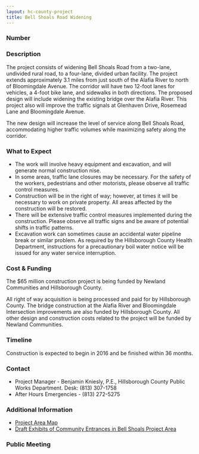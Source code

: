 ```yaml
---
layout: hc-county-project
title: Bell Shoals Road Widening
---
```


### Number

### Description

The project consists of widening Bell Shoals Road from a two-lane, undivided rural road, to a four-lane, divided urban facility. The project extends approximately 3.1 miles from just south of the Alafia River to north of Bloomingdale Avenue. The corridor will have two 12-foot lanes for vehicles, a 4-foot bike lane, and sidewalks in both directions. The proposed design will include widening the existing bridge over the Alafia River. This project also will improve the traffic signals at Glenhaven Drive, Rosemead Lane and Bloomingdale Avenue.

The new design will increase the level of service along Bell Shoals Road, accommodating higher traffic volumes while maximizing safety along the corridor.

### What to Expect

* The work will involve heavy equipment and excavation, and will generate normal construction nise.
* In some areas, traffic lane closures may be necessary. For the safety of the workers, pedestrians and other motorists, please observe all traffic control measures.
* Construction will be in the right of way; however, at times it will be necessary to work on private property. All areas affected by the construction will be restored.
* There will be extensive traffic control measures implemented during the construction. Please observe all traffic signs and be aware of potential shifts in traffic patterns.
* Excavation work can sometimes cause an accidental water pipeline break or similar problem. As required by the Hillsborough County Health Department, instructions for a precautionary boil water notice will be issued for any water service interruption.

### Cost & Funding

The $65 million construction project is being funded by Newland Communities and Hillsborough County.

All right of way acquisition is being processed and paid for by Hillsborough County. The bridge construction at the Alafia River and Bloomingdale Intersection improvements are also funded by Hillsborough County. All other design and construction costs related to the project will be funded by Newland Communities.

### Timeline

Construction is expected to begin in 2016 and be finished within 36 months.

### Contact

* Project Manager - Benjamin Kniesly, P.E., Hillsborough County Public Works Department. Desk: (813) 307-1758
* After Hours Emergencies - (813) 272-5275

### Additional Information

* [Project Area Map](#)
* [Draft Exhibits of Community Entrances in Bell Shoals Project Area](#)

### Public Meeting
